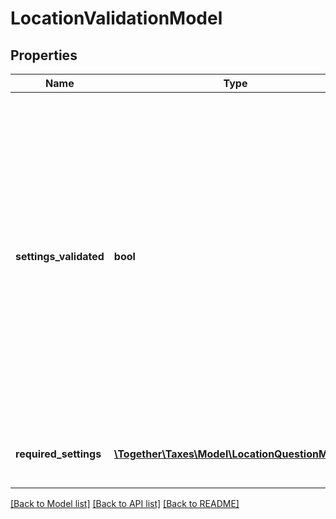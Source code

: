 # LocationValidationModel

## Properties
Name | Type | Description | Notes
------------ | ------------- | ------------- | -------------
**settings_validated** | **bool** | True if the location has a value for each jurisdiction-required setting.  The user is required to ensure that the values are correct according to the jurisdiction; this flag  does not indicate whether the taxing jurisdiction has accepted the data you have provided. | [optional] 
**required_settings** | [**\Together\Taxes\Model\LocationQuestionModel[]**](LocationQuestionModel.md) | A list of settings that must be defined for this location | [optional] 

[[Back to Model list]](../README.md#documentation-for-models) [[Back to API list]](../README.md#documentation-for-api-endpoints) [[Back to README]](../README.md)



